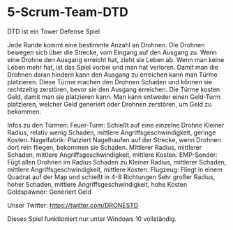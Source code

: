 # 5-Scrum-Team-DTD
DTD ist ein Tower Defense Spiel

Jede Runde kommt eine bestimmte Anzahl an Drohnen.
Die Drohnen bewegen sich über die Strecke, vom Eingang auf den Ausgang zu.
Wenn eine Drohne den Ausgang erreicht hat, zieht sie Leben ab.
Wenn man keine Leben mehr hat, ist das Spiel vorbei und man hat verloren.
Damit man die Drohnen daran hindern kann den Ausgang zu erreichen kann man Türme platzieren.
Diese Türme machen den Drohnen Schaden und können sie rechtzeitig zerstören, bevor sie den Ausgang erreichen.
Die Türme kosten Geld, damit man sie platzieren kann. Man kann entweder einen Geld-Turm platzieren, welcher Geld generiert oder Drohnen zerstören, um Geld zu bekommen.

Infos zu den Türmen:
  Feuer-Turm:
    Schießt auf eine einzelne Drohne
    Kleiner Radius, relativ wenig Schaden, mittlere Angriffsgeschwindigkeit, geringe Kosten.
  Nagelfabrik:
    Platziert Nagelhaufen auf der Strecke, wenn Drohnen dort rein fliegen, bekommen sie Schaden.
    Mittlerer Radius, mittlerer Schaden, mittlere Angriffsgeschwindigkeit, mittlere Kosten.
  EMP-Sender:
    Fügt allen Drohnen im Radius Schaden zu
    Kleiner Radius, mittlerer Schaden, mittlere Angriffsgeschwindigkeit, mittlere Kosten.
  Flugzeug:
    Fliegt in einem Quadrat auf der Map und schießt in 4-8 Richtungen
    Sehr großer Radius, hoher Schaden, mittlere Angriffsgeschwindigkeit, hohe Kosten
  Goldspawner:
    Generiert Geld

Unser Twitter:
https://twitter.com/DRONESTD

Dieses Spiel funktioniert nur unter Windows 10 vollständig.
